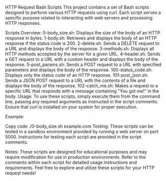 HTTP Request Bash Scripts
This project contains a set of Bash scripts designed to perform various HTTP requests using curl. Each script serves a specific purpose related to interacting with web servers and processing HTTP responses.

Scripts Overview:
0-body_size.sh: Displays the size of the body of an HTTP response in bytes.
1-body.sh: Retrieves and displays the body of an HTTP response if the status code is 200.
2-delete.sh: Sends a DELETE request to a URL and displays the body of the response.
3-methods.sh: Displays all HTTP methods accepted by the server for a given URL.
4-header.sh: Sends a GET request to a URL with a custom header and displays the body of the response.
5-post_params.sh: Sends a POST request to a URL with specified parameters and displays the body of the response.
100-status_code.sh: Displays only the status code of an HTTP response.
101-post_json.sh: Sends a JSON POST request to a URL with the contents of a file and displays the body of the response.
102-catch_me.sh: Makes a request to a specific URL that responds with a message containing "You got me!" in the body.
Usage:
To use these scripts, simply execute them from the command line, passing any required arguments as instructed in the script comments. Ensure that curl is installed on your system for proper execution.

Example:

Copy code
./0-body_size.sh example.com
Testing:
These scripts can be tested in a sandbox environment provided by running a web server on port 5000. Instructions for testing each script are provided in the script comments.

Notes:
These scripts are designed for educational purposes and may require modification for use in production environments.
Refer to the comments within each script for detailed usage instructions and requirements.
Feel free to explore and utilize these scripts for your HTTP request needs!
